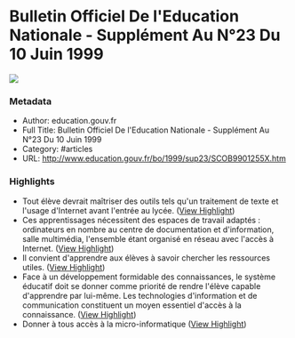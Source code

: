 # Bulletin Officiel De l'Education Nationale - Supplément Au N°23 Du 10 Juin 1999

![](https://readwise-assets.s3.amazonaws.com/static/images/article0.00998d930354.png)

### Metadata

- Author: education.gouv.fr
- Full Title: Bulletin Officiel De l'Education Nationale - Supplément Au N°23 Du 10 Juin 1999
- Category: #articles
- URL: http://www.education.gouv.fr/bo/1999/sup23/SCOB9901255X.htm

### Highlights

- Tout élève devrait maîtriser des outils tels qu'un traitement de texte et l'usage d'Internet avant l'entrée au lycée. ([View Highlight](https://instapaper.com/read/719705392/2631776))
- Ces apprentissages nécessitent des espaces de travail adaptés : ordinateurs en nombre au centre de documentation et d'information, salle multimédia, l'ensemble étant organisé en réseau avec l'accès à Internet. ([View Highlight](https://instapaper.com/read/719705392/2631779))
- Il convient d'apprendre aux élèves à savoir chercher les ressources utiles. ([View Highlight](https://instapaper.com/read/719705392/2631780))
- Face à un développement formidable des connaissances, le système éducatif doit se donner comme priorité de rendre l'élève 
  capable d'apprendre par lui-même. Les technologies d'information et de communication constituent un moyen essentiel d'accès à la connaissance. ([View Highlight](https://instapaper.com/read/719705392/2631781))
- Donner à tous accès à la micro-informatique ([View Highlight](https://instapaper.com/read/719705392/2633962))
